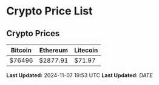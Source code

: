 # Crypto Price List

## Crypto Prices
| Bitcoin | Ethereum | Litecoin |
| ------- | -------- | -------- |
| $76496 | $2877.91 | $71.97 |
**Last Updated:** 2024-11-07 19:53 UTC
**Last Updated:** $DATE$
